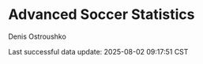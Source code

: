 # Advanced Soccer Statistics
Denis Ostroushko

<!-- gfm -->

Last successful data update: 2025-08-02 09:17:51 CST
